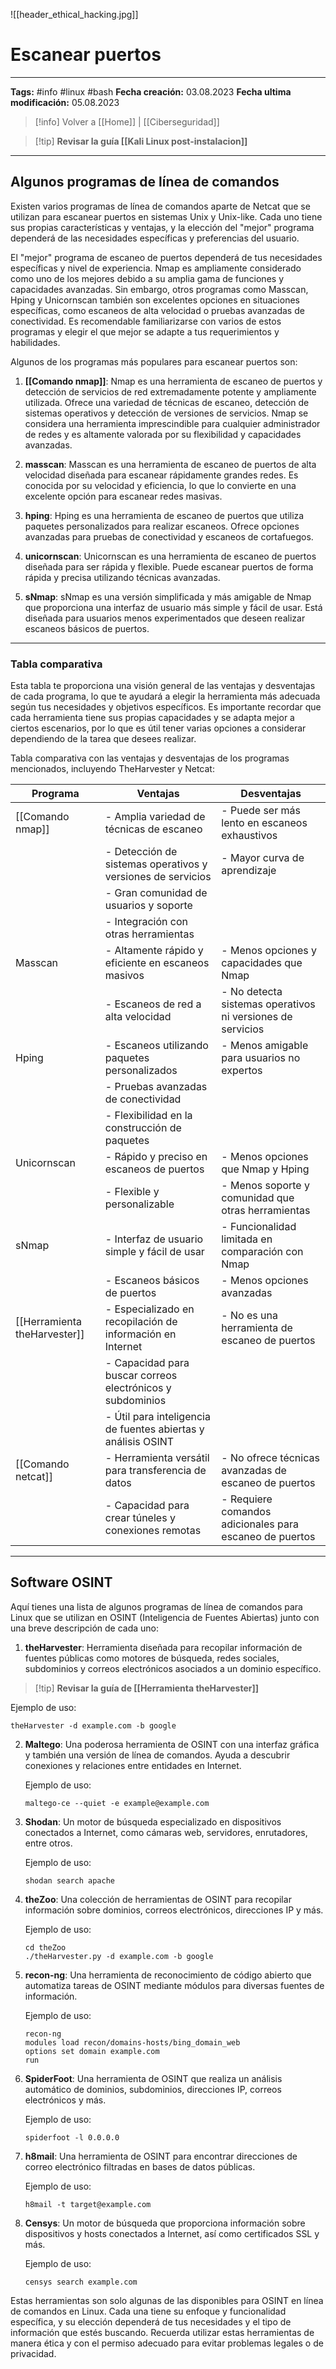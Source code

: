 ![[header_ethical_hacking.jpg]]
# Escanear puertos

---
**Tags:** #info #linux #bash 
**Fecha creación:** 03.08.2023
**Fecha ultima modificación:** 05.08.2023

> [!info] Volver a [[Home]] | [[Ciberseguridad]]

>[!tip] **Revisar la guía [[Kali Linux post-instalacion]]**

---

## Algunos programas de línea de comandos

Existen varios programas de línea de comandos aparte de Netcat que se utilizan para escanear puertos en sistemas Unix y Unix-like. Cada uno tiene sus propias características y ventajas, y la elección del "mejor" programa dependerá de las necesidades específicas y preferencias del usuario. 

El "mejor" programa de escaneo de puertos dependerá de tus necesidades específicas y nivel de experiencia. Nmap es ampliamente considerado como uno de los mejores debido a su amplia gama de funciones y capacidades avanzadas. Sin embargo, otros programas como Masscan, Hping y Unicornscan también son excelentes opciones en situaciones específicas, como escaneos de alta velocidad o pruebas avanzadas de conectividad. Es recomendable familiarizarse con varios de estos programas y elegir el que mejor se adapte a tus requerimientos y habilidades.

Algunos de los programas más populares para escanear puertos son:

1. **[[Comando nmap]]**: Nmap es una herramienta de escaneo de puertos y detección de servicios de red extremadamente potente y ampliamente utilizada. Ofrece una variedad de técnicas de escaneo, detección de sistemas operativos y detección de versiones de servicios. Nmap se considera una herramienta imprescindible para cualquier administrador de redes y es altamente valorada por su flexibilidad y capacidades avanzadas.
    
2. **masscan**: Masscan es una herramienta de escaneo de puertos de alta velocidad diseñada para escanear rápidamente grandes redes. Es conocida por su velocidad y eficiencia, lo que lo convierte en una excelente opción para escanear redes masivas.
    
3. **hping**: Hping es una herramienta de escaneo de puertos que utiliza paquetes personalizados para realizar escaneos. Ofrece opciones avanzadas para pruebas de conectividad y escaneos de cortafuegos.
    
4. **unicornscan**: Unicornscan es una herramienta de escaneo de puertos diseñada para ser rápida y flexible. Puede escanear puertos de forma rápida y precisa utilizando técnicas avanzadas.
    
5. **sNmap**: sNmap es una versión simplificada y más amigable de Nmap que proporciona una interfaz de usuario más simple y fácil de usar. Está diseñada para usuarios menos experimentados que deseen realizar escaneos básicos de puertos.
    

---

### Tabla comparativa 

Esta tabla te proporciona una visión general de las ventajas y desventajas de cada programa, lo que te ayudará a elegir la herramienta más adecuada según tus necesidades y objetivos específicos. Es importante recordar que cada herramienta tiene sus propias capacidades y se adapta mejor a ciertos escenarios, por lo que es útil tener varias opciones a considerar dependiendo de la tarea que desees realizar.

Tabla comparativa con las ventajas y desventajas de los programas mencionados, incluyendo TheHarvester y Netcat:

| Programa     | Ventajas                                                      | Desventajas                                                |
|--------------|---------------------------------------------------------------|------------------------------------------------------------|
| [[Comando nmap]]         | - Amplia variedad de técnicas de escaneo                     | - Puede ser más lento en escaneos exhaustivos             |
|              | - Detección de sistemas operativos y versiones de servicios   | - Mayor curva de aprendizaje                               |
|              | - Gran comunidad de usuarios y soporte                       |                                                            |
|              | - Integración con otras herramientas                         |                                                            |
| Masscan      | - Altamente rápido y eficiente en escaneos masivos           | - Menos opciones y capacidades que Nmap                   |
|              | - Escaneos de red a alta velocidad                           | - No detecta sistemas operativos ni versiones de servicios |
| Hping        | - Escaneos utilizando paquetes personalizados                | - Menos amigable para usuarios no expertos                 |
|              | - Pruebas avanzadas de conectividad                          |                                                            |
|              | - Flexibilidad en la construcción de paquetes                |                                                            |
| Unicornscan  | - Rápido y preciso en escaneos de puertos                    | - Menos opciones que Nmap y Hping                         |
|              | - Flexible y personalizable                                 | - Menos soporte y comunidad que otras herramientas        |
| sNmap        | - Interfaz de usuario simple y fácil de usar                 | - Funcionalidad limitada en comparación con Nmap          |
|              | - Escaneos básicos de puertos                                | - Menos opciones avanzadas                                 |
| [[Herramienta theHarvester]] | - Especializado en recopilación de información en Internet   | - No es una herramienta de escaneo de puertos              |
|              | - Capacidad para buscar correos electrónicos y subdominios   |                                                            |
|              | - Útil para inteligencia de fuentes abiertas y análisis OSINT|                                                            |
| [[Comando netcat]]       | - Herramienta versátil para transferencia de datos           | - No ofrece técnicas avanzadas de escaneo de puertos       |
|              | - Capacidad para crear túneles y conexiones remotas          | - Requiere comandos adicionales para escaneo de puertos    |

---
## Software OSINT

Aquí tienes una lista de algunos programas de línea de comandos para Linux que se utilizan en OSINT (Inteligencia de Fuentes Abiertas) junto con una breve descripción de cada uno:

1. **theHarvester**: Herramienta diseñada para recopilar información de fuentes públicas como motores de búsqueda, redes sociales, subdominios y correos electrónicos asociados a un dominio específico.

>[!tip] **Revisar la guía de [[Herramienta theHarvester]]**

   Ejemplo de uso:
   ```
   theHarvester -d example.com -b google
   ```

2. **Maltego**: Una poderosa herramienta de OSINT con una interfaz gráfica y también una versión de línea de comandos. Ayuda a descubrir conexiones y relaciones entre entidades en Internet.

   Ejemplo de uso:
   ```
   maltego-ce --quiet -e example@example.com
   ```

3. **Shodan**: Un motor de búsqueda especializado en dispositivos conectados a Internet, como cámaras web, servidores, enrutadores, entre otros.

   Ejemplo de uso:
   ```
   shodan search apache
   ```

4. **theZoo**: Una colección de herramientas de OSINT para recopilar información sobre dominios, correos electrónicos, direcciones IP y más.

   Ejemplo de uso:
   ```
   cd theZoo
   ./theHarvester.py -d example.com -b google
   ```

5. **recon-ng**: Una herramienta de reconocimiento de código abierto que automatiza tareas de OSINT mediante módulos para diversas fuentes de información.

   Ejemplo de uso:
   ```
   recon-ng
   modules load recon/domains-hosts/bing_domain_web
   options set domain example.com
   run
   ```

6. **SpiderFoot**: Una herramienta de OSINT que realiza un análisis automático de dominios, subdominios, direcciones IP, correos electrónicos y más.

   Ejemplo de uso:
   ```
   spiderfoot -l 0.0.0.0
   ```

7. **h8mail**: Una herramienta de OSINT para encontrar direcciones de correo electrónico filtradas en bases de datos públicas.

   Ejemplo de uso:
   ```
   h8mail -t target@example.com
   ```

8. **Censys**: Un motor de búsqueda que proporciona información sobre dispositivos y hosts conectados a Internet, así como certificados SSL y más.

   Ejemplo de uso:
   ```
   censys search example.com
   ```

Estas herramientas son solo algunas de las disponibles para OSINT en línea de comandos en Linux. Cada una tiene su enfoque y funcionalidad específica, y su elección dependerá de tus necesidades y el tipo de información que estés buscando. Recuerda utilizar estas herramientas de manera ética y con el permiso adecuado para evitar problemas legales o de privacidad.



